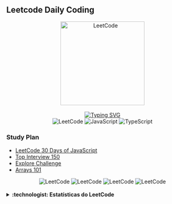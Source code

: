 ## Leetcode Daily Coding

<div align="center">
<img src="https://upload.wikimedia.org/wikipedia/commons/1/19/LeetCode_logo_black.png" alt="LeetCode" width="220px">
</div>
</br>

<!-- https://github.com/denvercoder1/readme-typing-svg -->
<div align="center">
<a href="https://git.io/typing-svg"><img src="https://readme-typing-svg.demolab.com?font=Fira+Code&pause=1000&color=31B6D6&center=true&vCenter=true&random=true&width=435&lines=%F0%9F%91%A9%E2%80%8D%F0%9F%92%BB+LeetCode+Daily+Coding+%F0%9F%A7%91%E2%80%8D%F0%9F%92%BB" alt="Typing SVG" /></a>
</div>

<div align="center">
<img src="https://img.shields.io/badge/LeetCode-FFA116.svg?style=for-the-badge&logo=LeetCode&logoColor=white" alt="LeetCode">
<img src="https://img.shields.io/badge/JavaScript-F7DF1E.svg?style=for-the-badge&logo=JavaScript&logoColor=black" alt="JavaScript">
<img src="https://img.shields.io/badge/TypeScript-3178C6.svg?style=for-the-badge&logo=TypeScript&logoColor=white" alt="TypeScript">
</div>


### Study Plan

- [LeetCode 30 Days of JavaScript](./30-days-of-javascript/README.md)
- [Top Interview 150](./top-interview-150/README.md)
- [Explore Challenge](explorechallenge\README.md)
- [Arrays 101](arrays-101\README.md)

<div align="center">
<!-- LEETCODE https://github.com/hellojennpark/leetcode-stats-box?tab=readme-ov-file --->
<img src="https://leetcode-solved-problems.vercel.app/api?username=mayannait&name=mayannait&bolder=false&title=false" alt="LeetCode">

<img src="https://leetcode-solved-problems.vercel.app/api?username=mayannait&name=Mayanna&type=calendar&bolder=false&title=false" alt="LeetCode">

<!-- LEETCODE https://github.com/iyehah/leetcode-status -->
<img src="https://leetcode-status.vercel.app/api/graph/mayannait?theme=transparent&bars_width=80" alt="LeetCode"/>

<img src="https://leetcode-status.vercel.app/api/pie/mayannait?theme=transparent&showLabels=false" alt="LeetCode"/>
</div>

</br>
<!-- LEETCODE -->
<details close>
<summary> <b> :technologist: Estatísticas do LeetCode </b> </summary>
</br>
<div align="center">
<!-- LEETCODE https://github.com/songquanpeng/stats-cards --->
<img src="https://stats.justsong.cn/api/leetcode?username=mayannait&cn=true&theme=onedark" alt="LeetCode">
</br>
<!-- LEETCODE https://github.com/JacobLinCool/LeetCode-Stats-Card --->
<img src="https://leetcard.jacoblin.cool/mayannait?ext=activity" alt="LeetCode">
</br>

<!-- https://leetcode-stats.vercel.app -->
<img src="https://leetcode-stats.vercel.app/api?username=mayannait&theme=Dark" alt="leetcode">
</div>
</details>
